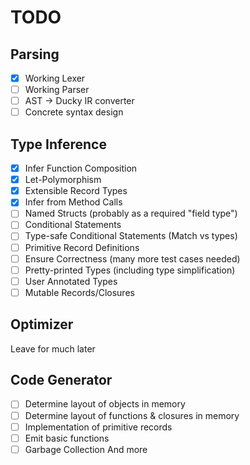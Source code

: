 # TODO

## Parsing
- [x] Working Lexer
- [ ] Working Parser
- [ ] AST -> Ducky IR converter
- [ ] Concrete syntax design

## Type Inference
- [x] Infer Function Composition
- [x] Let-Polymorphism
- [x] Extensible Record Types
- [x] Infer from Method Calls
- [ ] Named Structs (probably as a required "field type")
- [ ] Conditional Statements
- [ ] Type-safe Conditional Statements (Match vs types)
- [ ] Primitive Record Definitions
- [ ] Ensure Correctness (many more test cases needed)
- [ ] Pretty-printed Types (including type simplification)
- [ ] User Annotated Types
- [ ] Mutable Records/Closures

## Optimizer
Leave for much later

## Code Generator
- [ ] Determine layout of objects in memory
- [ ] Determine layout of functions & closures in memory
- [ ] Implementation of primitive records
- [ ] Emit basic functions
- [ ] Garbage Collection
And more
